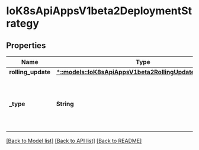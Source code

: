 # IoK8sApiAppsV1beta2DeploymentStrategy

## Properties
Name | Type | Description | Notes
------------ | ------------- | ------------- | -------------
**rolling_update** | [***::models::IoK8sApiAppsV1beta2RollingUpdateDeployment**](io.k8s.api.apps.v1beta2.RollingUpdateDeployment.md) |  | [optional] 
**_type** | **String** | Type of deployment. Can be \"Recreate\" or \"RollingUpdate\". Default is RollingUpdate. | [optional] 

[[Back to Model list]](../README.md#documentation-for-models) [[Back to API list]](../README.md#documentation-for-api-endpoints) [[Back to README]](../README.md)


